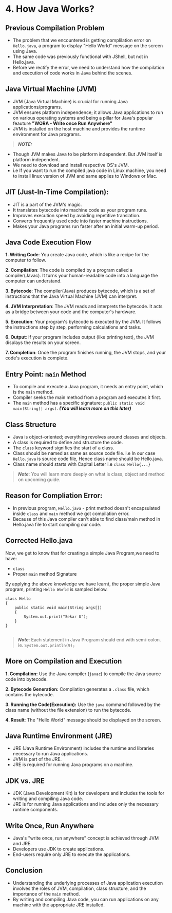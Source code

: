 # 4. How Java Works?

## Previous Compilation Problem

- The problem that we encountered is getting complilation error on  `Hello.java`, a  program to display "Hello World" message on the screen using Java. 
- The same code was previously functional with JShell, but not in Hello.java. 
- Before we rectify the error, we need to understand how the compilation and execution of code works in Java behind the scenes.

## Java Virtual Machine (JVM)

- JVM (Java Virtual Machine) is crucial for running Java applications/programs.
- JVM ensures platform independence; it allows Java applications to run on various operating systems and being a pillar for Java's popular feauture **"WORA - Write once Run Anywhere"**
- JVM is installed on the host machine and provides the runtime environment for Java programs.
> **_NOTE:_**  
- Though JVM makes Java to be platform independent. But JVM itself is platform independent. 
- We need to download and install respective OS's JVM.
-  i.e If you want to run the compiled java code in Linux machine, you need to install linux version of JVM and same applies to Windows or Mac.

## JIT (Just-In-Time Compilation):

- JIT is a part of the JVM's magic.
- It translates bytecode into machine code as your program runs.
- Improves execution speed by avoiding repetitive translation.
- Converts frequently used code into faster machine instructions.
- Makes your Java programs run faster after an initial warm-up period.

## Java Code Execution Flow

**1. Writing Code**: You create Java code, which is like a recipe for the computer to follow.

**2. Compilation**: The code is compiled by a program called a compiler(Javac). It turns your human-readable code into a language the computer can understand.

**3. Bytecode**: The compiler(Java) produces bytecode, which is a set of instructions that the Java Virtual Machine (JVM) can interpret.

**4. JVM Interpretation**: The JVM reads and interprets the bytecode. It acts as a bridge between your code and the computer's hardware.

**5. Execution**: Your program's bytecode is executed by the JVM. It follows the instructions step by step, performing calculations and tasks.

**6. Output**: If your program includes output (like printing text), the JVM displays the results on your screen.

**7. Completion**: Once the program finishes running, the JVM stops, and your code's execution is complete.


## Entry Point: `main` Method

- To compile and execute a Java program, it needs an entry point, which is the `main` method.
- Compiler seeks the main method from a program and executes it first.
- The `main` method has a specific signature: `public static void main(String[] args)`. ***(You will learn more on this later)***

## Class Structure

- Java is object-oriented; everything revolves around classes and objects.
- A class is required to define and structure the code.
- The `class` keyword signifies the start of a class.
- Class should be named as same as source code file. i.e In our case `Hello.java` is source code file, Hence class name should be Hello.java.
- Class name should starts with Capital Letter i.e `class Hello{...}`
> **_Note_**: You will learn more deeply on what is class, object and method on upcoming guide.

## Reason for Compliation Error:

- In previous program, `Hello.java` -  print method doesn't encapsulated inside `class` and `main` method we got compilation error. 
- Because of this Java compiler can't able to find class/main method in Hello.java file to start compiling our code.

## Corrected Hello.java

Now, we get to know that for creating a simple Java Program,we need to have:
- `class`
- Proper `main` method Signature

By applying the above knowledge we have learnt, the proper simple Java program, printing `Hello World` is sampled below.

```
class Hello 
{
    public static void main(String args[])
    {
        System.out.print("Sekar U");
    }
}


```
> **_Note_**: Each statement in Java Program should end with semi-colon. ie. `System.out.println(9);`

## More on Compilation and Execution 

**1. Compilation:** Use the Java compiler (`javac`) to compile the Java source code into bytecode.

**2. Bytecode Generation:** Compilation generates a `.class` file, which contains the bytecode.

**3. Running the Code(Execution):** Use the `java` command followed by the class name (without the file extension) to run the bytecode.

**4. Result**: The "Hello World" message should be displayed on the screen.

## Java Runtime Environment (JRE)

- JRE (Java Runtime Environment) includes the runtime and libraries necessary to run Java applications.
- JVM is part of the JRE.
- JRE is required for running Java programs on a machine.

## JDK vs. JRE

- JDK (Java Development Kit) is for developers and includes the tools for writing and compiling Java code.
- JRE is for running Java applications and includes only the necessary runtime components.

## Write Once, Run Anywhere
- Java's "write once, run anywhere" concept is achieved through JVM and JRE.
- Developers use JDK to create applications.
- End-users require only JRE to execute the applications.

## Conclusion

- Understanding the underlying processes of Java application execution involves the roles of JVM, compilation, class structure, and the importance of the `main` method.
- By writing and compiling Java code, you can run applications on any machine with the appropriate JRE installed.

